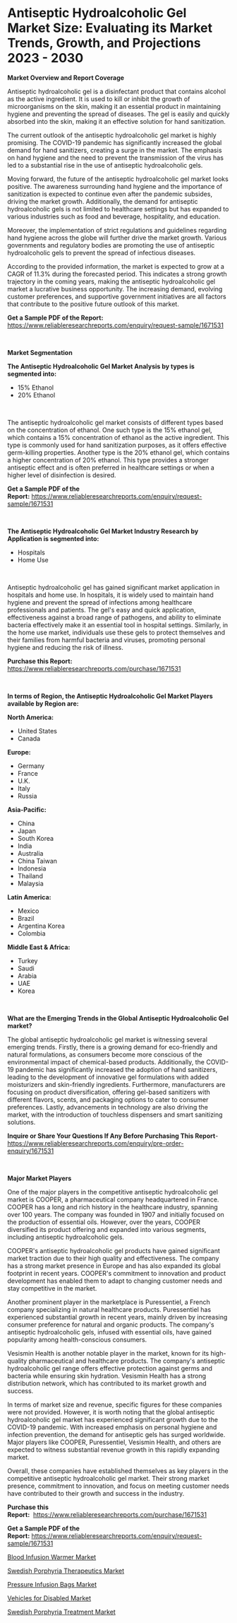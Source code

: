<p><h1>Antiseptic Hydroalcoholic Gel Market Size: Evaluating its Market Trends, Growth, and Projections 2023 - 2030</h1></p><p><strong>Market Overview and Report Coverage</strong></p>
<p><p>Antiseptic hydroalcoholic gel is a disinfectant product that contains alcohol as the active ingredient. It is used to kill or inhibit the growth of microorganisms on the skin, making it an essential product in maintaining hygiene and preventing the spread of diseases. The gel is easily and quickly absorbed into the skin, making it an effective solution for hand sanitization.</p><p>The current outlook of the antiseptic hydroalcoholic gel market is highly promising. The COVID-19 pandemic has significantly increased the global demand for hand sanitizers, creating a surge in the market. The emphasis on hand hygiene and the need to prevent the transmission of the virus has led to a substantial rise in the use of antiseptic hydroalcoholic gels.</p><p>Moving forward, the future of the antiseptic hydroalcoholic gel market looks positive. The awareness surrounding hand hygiene and the importance of sanitization is expected to continue even after the pandemic subsides, driving the market growth. Additionally, the demand for antiseptic hydroalcoholic gels is not limited to healthcare settings but has expanded to various industries such as food and beverage, hospitality, and education.</p><p>Moreover, the implementation of strict regulations and guidelines regarding hand hygiene across the globe will further drive the market growth. Various governments and regulatory bodies are promoting the use of antiseptic hydroalcoholic gels to prevent the spread of infectious diseases.</p><p>According to the provided information, the market is expected to grow at a CAGR of 11.3% during the forecasted period. This indicates a strong growth trajectory in the coming years, making the antiseptic hydroalcoholic gel market a lucrative business opportunity. The increasing demand, evolving customer preferences, and supportive government initiatives are all factors that contribute to the positive future outlook of this market.</p></p>
<p><strong>Get a Sample PDF of the Report:</strong> <a href="https://www.reliableresearchreports.com/enquiry/request-sample/1671531">https://www.reliableresearchreports.com/enquiry/request-sample/1671531</a></p>
<p>&nbsp;</p>
<p><strong>Market Segmentation</strong></p>
<p><strong>The Antiseptic Hydroalcoholic Gel Market Analysis by types is segmented into:</strong></p>
<p><ul><li>15% Ethanol</li><li>20% Ethanol</li></ul></p>
<p>&nbsp;</p>
<p><p>The antiseptic hydroalcoholic gel market consists of different types based on the concentration of ethanol. One such type is the 15% ethanol gel, which contains a 15% concentration of ethanol as the active ingredient. This type is commonly used for hand sanitization purposes, as it offers effective germ-killing properties. Another type is the 20% ethanol gel, which contains a higher concentration of 20% ethanol. This type provides a stronger antiseptic effect and is often preferred in healthcare settings or when a higher level of disinfection is desired.</p></p>
<p><strong>Get a Sample PDF of the Report:</strong>&nbsp;<a href="https://www.reliableresearchreports.com/enquiry/request-sample/1671531">https://www.reliableresearchreports.com/enquiry/request-sample/1671531</a></p>
<p>&nbsp;</p>
<p><strong>The Antiseptic Hydroalcoholic Gel Market Industry Research by Application is segmented into:</strong></p>
<p><ul><li>Hospitals</li><li>Home Use</li></ul></p>
<p>&nbsp;</p>
<p><p>Antiseptic hydroalcoholic gel has gained significant market application in hospitals and home use. In hospitals, it is widely used to maintain hand hygiene and prevent the spread of infections among healthcare professionals and patients. The gel's easy and quick application, effectiveness against a broad range of pathogens, and ability to eliminate bacteria effectively make it an essential tool in hospital settings. Similarly, in the home use market, individuals use these gels to protect themselves and their families from harmful bacteria and viruses, promoting personal hygiene and reducing the risk of illness.</p></p>
<p><strong>Purchase this Report:</strong>&nbsp; <a href="https://www.reliableresearchreports.com/purchase/1671531">https://www.reliableresearchreports.com/purchase/1671531</a></p>
<p>&nbsp;</p>
<p><strong>In terms of Region, the Antiseptic Hydroalcoholic Gel Market Players available by Region are:</strong></p>
<p>
    <p> <strong> North America: </strong>
        <ul>
            <li>United States</li>
            <li>Canada</li>
        </ul>
        </p> 
    <p> <strong> Europe: </strong>
        <ul>
            <li>Germany</li>
            <li>France</li>
            <li>U.K.</li>
            <li>Italy</li>
            <li>Russia</li>
        </ul>
        </p> 
    <p> <strong> Asia-Pacific: </strong>
        <ul>
            <li>China</li>
            <li>Japan</li>
            <li>South Korea</li>
            <li>India</li>
            <li>Australia</li>
            <li>China Taiwan</li>
            <li>Indonesia</li>
            <li>Thailand</li>
            <li>Malaysia</li>
        </ul>
        </p> 
    <p> <strong> Latin America: </strong>
        <ul>
            <li>Mexico</li>
            <li>Brazil</li>
            <li>Argentina Korea</li>
            <li>Colombia</li>
        </ul>
        </p> 
    <p> <strong> Middle East & Africa: </strong>
        <ul>
            <li>Turkey</li>
            <li>Saudi</li>
            <li>Arabia</li>
            <li>UAE</li>
            <li>Korea</li>
        </ul>
    </p>
    </p>
<p>&nbsp;</p>
<p><strong>What are the Emerging Trends in the Global Antiseptic Hydroalcoholic Gel market?</strong></p>
<p><p>The global antiseptic hydroalcoholic gel market is witnessing several emerging trends. Firstly, there is a growing demand for eco-friendly and natural formulations, as consumers become more conscious of the environmental impact of chemical-based products. Additionally, the COVID-19 pandemic has significantly increased the adoption of hand sanitizers, leading to the development of innovative gel formulations with added moisturizers and skin-friendly ingredients. Furthermore, manufacturers are focusing on product diversification, offering gel-based sanitizers with different flavors, scents, and packaging options to cater to consumer preferences. Lastly, advancements in technology are also driving the market, with the introduction of touchless dispensers and smart sanitizing solutions.</p></p>
<p><strong>Inquire or Share Your Questions If Any Before Purchasing This Report</strong>- <a href="https://www.reliableresearchreports.com/enquiry/pre-order-enquiry/1671531">https://www.reliableresearchreports.com/enquiry/pre-order-enquiry/1671531</a></p>
<p>&nbsp;</p>
<p><strong>Major Market Players</strong></p>
<p><p>One of the major players in the competitive antiseptic hydroalcoholic gel market is COOPER, a pharmaceutical company headquartered in France. COOPER has a long and rich history in the healthcare industry, spanning over 100 years. The company was founded in 1907 and initially focused on the production of essential oils. However, over the years, COOPER diversified its product offering and expanded into various segments, including antiseptic hydroalcoholic gels.</p><p>COOPER's antiseptic hydroalcoholic gel products have gained significant market traction due to their high quality and effectiveness. The company has a strong market presence in Europe and has also expanded its global footprint in recent years. COOPER's commitment to innovation and product development has enabled them to adapt to changing customer needs and stay competitive in the market.</p><p>Another prominent player in the marketplace is Puressentiel, a French company specializing in natural healthcare products. Puressentiel has experienced substantial growth in recent years, mainly driven by increasing consumer preference for natural and organic products. The company's antiseptic hydroalcoholic gels, infused with essential oils, have gained popularity among health-conscious consumers.</p><p>Vesismin Health is another notable player in the market, known for its high-quality pharmaceutical and healthcare products. The company's antiseptic hydroalcoholic gel range offers effective protection against germs and bacteria while ensuring skin hydration. Vesismin Health has a strong distribution network, which has contributed to its market growth and success.</p><p>In terms of market size and revenue, specific figures for these companies were not provided. However, it is worth noting that the global antiseptic hydroalcoholic gel market has experienced significant growth due to the COVID-19 pandemic. With increased emphasis on personal hygiene and infection prevention, the demand for antiseptic gels has surged worldwide. Major players like COOPER, Puressentiel, Vesismin Health, and others are expected to witness substantial revenue growth in this rapidly expanding market.</p><p>Overall, these companies have established themselves as key players in the competitive antiseptic hydroalcoholic gel market. Their strong market presence, commitment to innovation, and focus on meeting customer needs have contributed to their growth and success in the industry.</p></p>
<p><strong>Purchase this Report:</strong>&nbsp;&nbsp;<a href="https://www.reliableresearchreports.com/purchase/1671531">https://www.reliableresearchreports.com/purchase/1671531</a></p>
<p></p>
<p><strong>Get a Sample PDF of the Report:</strong>&nbsp;<a href="https://www.reliableresearchreports.com/enquiry/request-sample/1671531">https://www.reliableresearchreports.com/enquiry/request-sample/1671531</a></p>
<p><p><a href="https://www.linkedin.com/pulse/blood-infusion-warmer-market-size-2023-2030-global-u10zc/">Blood Infusion Warmer Market</a></p><p><a href="https://medium.com/@soledadroob625/swedish-porphyria-therapeutics-market-share-evolution-and-market-growth-trends-2023-2030-7310d9414d71">Swedish Porphyria Therapeutics Market</a></p><p><a href="https://www.linkedin.com/pulse/pressure-infusion-bags-market-insights-players-forecast-till-sa9bc/">Pressure Infusion Bags Market</a></p><p><a href="https://www.linkedin.com/pulse/vehicles-disabled-market-size-share-amp-trends-analysis-wzazf/">Vehicles for Disabled Market</a></p><p><a href="https://medium.com/@soledadhane827/swedish-porphyria-treatment-market-share-evolution-and-market-growth-trends-2023-2030-179b36582c59">Swedish Porphyria Treatment Market</a></p></p>
